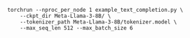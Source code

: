     torchrun --nproc_per_node 1 example_text_completion.py \
        --ckpt_dir Meta-Llama-3-8B/ \
        --tokenizer_path Meta-Llama-3-8B/tokenizer.model \
        --max_seq_len 512 --max_batch_size 6